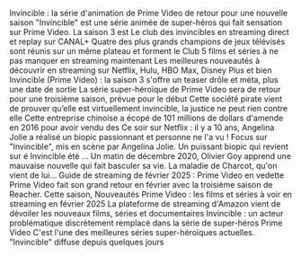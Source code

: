 Invincible : la série d'animation de Prime Video de retour pour une nouvelle saison
"Invincible" est une série animée de super-héros qui fait sensation sur Prime Video. La saison 3 est 
Le club des invincibles en streaming direct et replay sur CANAL+
Quatre des plus grands champions de jeux télévisés sont réunis sur un même plateau et forment le Club 
5 films et séries à ne pas manquer en streaming maintenant
Les meilleures nouveautés à découvrir en streaming sur Netflix, Hulu, HBO Max, Disney Plus et bien 
Invincible (Prime Video) : la saison 3 s'offre un teaser drôle et méta, plus une date de sortie
La série super-héroïque de Prime Video sera de retour pour une troisième saison, prévue pour le début 
Cette société pirate vient de prouver qu’elle est virtuellement invincible, la justice ne peut rien contre elle
Cette entreprise chinoise a écopé de 101 millions de dollars d'amende en 2016 pour avoir vendu des 
Ce soir sur Netflix : il y a 10 ans, Angelina Jolie a réalisé un biopic passionnant et personne ne l'a vu !
Focus sur "Invincible", mis en scène par Angelina Jolie. Un puissant biopic qui revient sur é
Invincible été ... Un matin de décembre 2020, Olivier Goy apprend une mauvaise nouvelle qui fait basculer sa vie. La maladie de Charcot, qu'on vient de lui...
Guide de streaming de février 2025 : Prime Video en vedette
Prime Video fait son grand retour en février avec la troisième saison de Reacher. Cette saison, 
Nouveautés Prime Video : les films et séries à voir en streaming en février 2025
La plateforme de streaming d'Amazon vient de dévoiler les nouveaux films, séries et documentaires 
Invincible : un acteur problématique discrètement remplacé dans la série de super-héros Prime Video
C'est l'une des meilleures séries super-héroïques actuelles. "Invincible" diffuse depuis quelques jours
